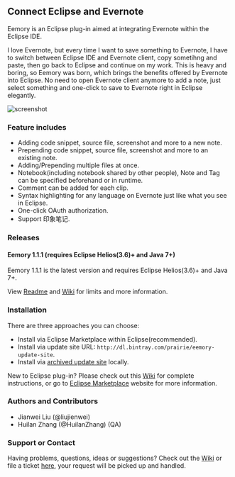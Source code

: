 ## Connect Eclipse and Evernote

Eemory is an Eclipse plug-in aimed at integrating Evernote within the Eclipse IDE.

I love Evernote, but every time I want to save something to Evernote, I have to switch between Eclipse IDE and Evernote client, copy sometihng and paste, then go back to Eclipse and continue on my work. This is heavy and boring, so Eemory was born, which brings the benefits offered by Evernote into Eclipse. No need to open Evernote client anymore to add a note, just select something and one-click to save to Evernote right in Eclipse elegantly.

![screenshot](https://raw.githubusercontent.com/prairie/Eemory/master/com.prairie.eemory/res/plugin-screenshot.png)

### Feature includes
+ Adding code snippet, source file, screenshot and more to a new note.
+ Prepending code snippet, source file, screenshot and more to an existing note.
+ Adding/Prepending multiple files at once.
+ Notebook(including notebook shared by other people), Note and Tag can be specified beforehand or in runtime.
+ Comment can be added for each clip.
+ Syntax highlighting for any language on Evernote just like what you see in Eclipse.
+ One-click OAuth authorization.
+ Support 印象笔记.

### Releases
#### Eemory 1.1.1 (requires Eclipse Helios(3.6)+ and Java 7+)
Eemory 1.1.1 is the latest version and requires Eclipse Helios(3.6)+ and Java 7+.

View [Readme](https://github.com/prairie/Eemory/blob/master/README.md) and [Wiki](https://github.com/prairie/Eemory/wiki) for limits and more information.

### Installation
There are three approaches you can choose:

+ Install via Eclipse Marketplace within Eclipse(recommended).
+ Install via update site URL: `http://dl.bintray.com/prairie/eemory-update-site`.
+ Install via [archived update site](https://github.com/prairie/Eemory/releases) locally.

New to Eclipse plug-in? Please check out this [Wiki](https://github.com/prairie/Eemory/wiki) for complete instructions, or go to [Eclipse Marketplace](http://dl.bintray.com/prairie/eemory-update-site) website for more information.

### Authors and Contributors
+ Jianwei Liu (@liujienwei)
+ Huilan Zhang (@HuilanZhang) (QA)

### Support or Contact
Having problems, questions, ideas or suggestions? Check out the [Wiki](https://github.com/prairie/Eemory/wiki) or file a ticket [here](https://github.com/prairie/Eemory/issues), your request will be picked up and handled.
